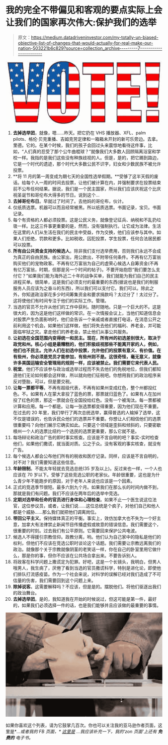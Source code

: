 # 我的完全不带偏见和客观的要点实际上会让我们的国家再次伟大:保护我们的选举

> 原文：<https://medium.datadriveninvestor.com/my-totally-un-biased-objective-list-of-changes-that-would-actually-for-real-make-our-nation-503221b6c829?source=collection_archive---------7----------------------->

![](img/fb6100a3a4b3400091aa06d26b28e572.png)

1.  **去掉选举团**，就像，嗯……昨天。把它扔在 VHS 播放器、XFL、palm pilots、格伦·贝克重播、吉姆克劳定律和一箱箱未开封的新可乐旁边。去拿。里德。它的。在某个时候，我们的孩子会回过头来震惊地看待这件事，比如，“人们真的忍受了那个公牛曲棍球？”就像我们大多数人回顾隔离浴室和学校一样。我指的是我们这些没有种族歧视的人。但是，是的，把它踢到路边，它是一个时代的遗迹，那个时代大多数公民不识字，妇女和少数民族不被允许投票。
2.  **将 11 月的第一周变成为期七天的全国性选举假期。**受够了这半天假的废话。给每个人一周的时间去投票，让他们被计算在内，并强制要求在投票结束前不公布任何结果。据说，我们是一个民主国家，所以我们应该庆祝这个比庆祝圣诞节和哥伦布大得多的节日。说到这个…
3.  **去掉哥伦布日**。早就过了时间了。去他妈的哥伦布，伙计。
4.  仅纸质选票。机器可以而且经常被黑。所以纸质选票。书面记录，宝贝。书面记录。
5.  每个有资格的人都必须投票。这是公民义务，就像登记征兵、纳税和不乱扔垃圾一样。比这三件事更重要的是，然而，没有强制执行。让它成为法律。生活在这里的人们从生活在我们的民主中受益，作为交换，他们应该参与其中。如果人们拒绝，罚款和更多。比如税收。囚犯投票，学生投票，任何合法居民都可以投票。
6.  **所有由公共资金支持的候选人**。除非我们支付选举费用，否则我们永远不会成为真正的自由民族。由公家出，用公款出，不附带任何条件。不再有亿万富翁购买他们的宠物政客。不再有亿万富翁为自己的虚荣心候选人自筹资金(不再有亿万富翁，时期，但那是另一个时间的帖子)。不要开始抱怨“我们要怎么支付它？”如果我们能为海外近二十年的战争买单，我们就能为我们自己的民主进程买单。很简单，这是我们必须支付的最重要的东西(据说也是我们的制服服务人员应该为之奋斗的东西)，所以我们可以支付它。我们可以。除此之外，你知道政治家花多少时间筹集资金和要求捐款吗？太过分了！太过分了。这将使他们有时间专注于他们的实际工作。管理。
7.  当选的官员不允许从他们的工作中获利。随时随地。只是一个巨大的不。这是很大的，因为这是他们这样做的常识。在一次情报会议上，当他们知道信息会对股票产生负面影响时，他们会告诉一个亲戚或者直接打电话，在消息公开之前利用这个机会。如果他们这样做，他们将失去他们的福利、养老金，并可能面临牢狱之灾。拿走他们的养老金，禁止他们从事公共服务。
8.  **让初选在全国范围内变得统一和民主。现在，所有州的初选差别很大，取决于政党和州。核心小组是最糟糕的，他们积极歧视那些不能离开家的人，例如，他们也不民主。允许人们在初选中投票，允许他们的投票有意义、有价值。在有些州，你必须是党员才能参加，有些州则不是。这很奇怪，毫无意义，就像许多美国运输安全管理局的规则一样，应该被禁止。我们需要它来代表人民。**
9.  **税堂**。他们不应该参与政治或选举过程而不失去他们的免税地位，但我们都知道他们无论如何都会这样做，所以就向他们征税吧。你想用我们的政治程序来反对堕胎，可以，但是要交税。
10.  **让每一票都平等**。不再有超级代表，不再有如果州变成红色，整个州都投红色。不。如果有人在蒙大拿投了蓝色的票，那票就归蓝色了。如果有人在加州投了红色的票，那这一票就会在全国投给红色。没有一个被淘汰。每一票都被计算和应用。每一个都是。让每一张选票都变得重要，因为他们现在不重要。在过去的 20 年里，我们举行了两次总统选举，赢得普选的人输掉了选举，这不仅是错误的，也告诉民众他们的选票并不重要。你想让人们相信他们的选票很重要吗？向他们展示它确实如此。只要这个领域是歪斜和倾斜的，只要密歇根州一个人的选票比纽约一个选民的选票更重要，那么它就不是。
11.  每场辩论和政治广告的即时事实核查。应该是不言自明的吧？事实-实时检查他们，如果他们撒谎，就当面对质。公之于众。没有客观的事实核查，就没有广告。
12.  每个候选人都会公布他们所有的税收和医疗记录。同样，应该是不言自明的，对不对？我们需要知道这些信息。
13.  **年龄限制**。不能太年轻就去竞选总统(35 岁及以上)。反过来也一样，一个人也应该在 70 岁以下。受够了这些竞选公职的老家伙。年龄很重要，这也是为什么青少年不能跑步的原因，对于老年人来说也应该是一个因素。
14.  正式的竞选季节很短。最多六到九个月。如果我们在那么长的时间内做不到，那就是我们有问题。我们不应该在两年后的选举中竞选。
15.  **定期对选举和任命的官员进行身体和心理检查**。如果不止一个医生说这位法官，这位参议员，或者，让我们说……这位总统是个疯子，对他们自己和他人都是个威胁……那么我们就把他们调离岗位。
16.  **带回公平主义**。保持媒体真正的平衡。事实上，效仿加拿大也不失为一个好主意，加拿大有法律禁止新闻节目传播虚假或故意的错误信息。我们需要这个，很重要的时刻。过去我们有公平原则。它需要回来保护公共电波。
17.  候选人不得援引宗教信仰。政教分离，哟。他们认为自己家中的隐私是他们的权利，但他们不应该在竞选公职时谈论这个话题。我们需要让宗教远离我们的政治。就像那个关于宗教就像阴茎的老笑话一样，你在自己的卧室里用它做什么，那是你的事，但你不应该在公共场合拿出来。不要告诉别人。
18.  将政客在科学问题上撒谎定为犯罪。好吧，这是一个长镜头，我明白，但男人哦男人，我生病了，厌倦了看到当选的官员撒谎科学，特别是进化论，即使他们排队打流感疫苗。作为一个社会来说，对科学的误解已经对我们造成了不可估量的伤害，我们需要回到这个问题上来。
19.  **除掉说客**。这需要解释吗？不应该，但是是的。摆脱他们。将他们驱逐出我们的政治舞台。
20.  **去掉选举团**。是的，我知道我在开始的时候说过，但这可能是第一件，最好的，如果我们必须选择一件的话，也是我们能够并且应该做的最重要的事情。

![](img/f8cfd4d2343fd1df6f0c8ea756e4c775.png)

如果你喜欢这个列表，请为它鼓掌几百次。你也可以关注我的亚马逊作者页面，这里是[](https://www.amazon.com/Joshua-Todd-James/e/B00CEK7VKG?ref=sr_ntt_srch_lnk_1&qid=1584401657&sr=1-1)**…或者我的 FB 页面，* [*这里是*](https://www.facebook.com/Joshua-Todd-James-104708464207596/?modal=admin_todo_tour) *…我应该补充一下，我的‘zon 页面’上还有* ***免费的*** *电子书。**